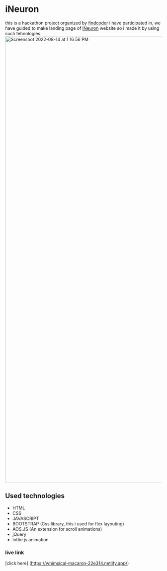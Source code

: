 
# iNeuron
this is a hackathon project organized by  [findcoder](https://www.findcoder.io/challenges/Hackathon%20for%20Javascript%20live%20batch/62e3ddecf1306512201c9de0) i have participated in, we have guided to make landing page of [iNeuron](https://ineuron.ai/) website so i made it by using such tehnologies.
<img width="1440" alt="Screenshot 2022-08-14 at 1 16 56 PM" src="https://user-images.githubusercontent.com/84630436/184527462-e7796e58-32c4-480f-ac8b-d8f6615b4e39.png">

## Used technologies 
 - HTML
 - CSS
 - JAVASCRIPT
 - BOOTSTRAP (Css library, this i used for flex layouting)
 - AOS.JS (An extension for scroll animations)
 - jQuery
 - lottie.js animation 
### live link 
 [click here] (https://whimsical-macaron-22e314.netlify.app/)
